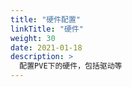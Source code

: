 ```yaml
---
title: "硬件配置"
linkTitle: "硬件"
weight: 30
date: 2021-01-18
description: >
  配置PVE下的硬件，包括驱动等
---
```


